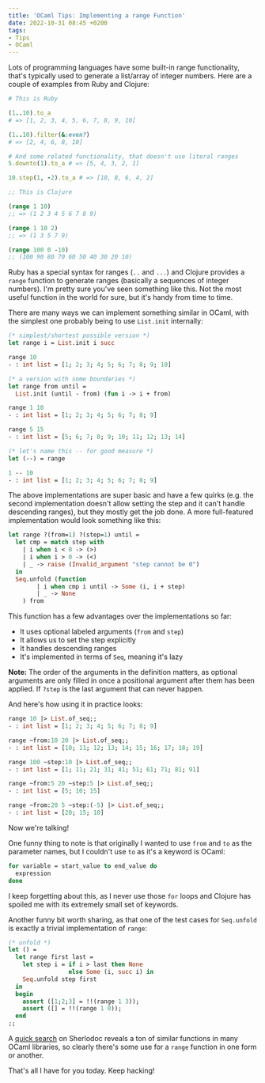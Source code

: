```yaml
---
title: 'OCaml Tips: Implementing a range Function'
date: 2022-10-31 08:45 +0200
tags:
- Tips
- OCaml
---
```


Lots of programming languages have some built-in range functionality, that's
typically used to generate a list/array of integer numbers. Here are
a couple of examples from Ruby and Clojure:

``` ruby
# This is Ruby

(1..10).to_a
# => [1, 2, 3, 4, 5, 6, 7, 8, 9, 10]

(1..10).filter(&:even?)
# => [2, 4, 6, 8, 10]

# And some related functionality, that doesn't use literal ranges
5.downto(1).to_a # => [5, 4, 3, 2, 1]

10.step(1, -2).to_a # => [10, 8, 6, 4, 2]
```

``` clojure
;; This is Clojure

(range 1 10)
;; => (1 2 3 4 5 6 7 8 9)

(range 1 10 2)
;; => (1 3 5 7 9)

(range 100 0 -10)
;; (100 90 80 70 60 50 40 30 20 10)
```

Ruby has a special syntax for ranges (`..` and `...`) and Clojure provides
a `range` function to generate ranges (basically a sequences of integer numbers).
I'm pretty sure you've seen something like this. Not the most useful function in
the world for sure, but it's handy from time to time.

There are many ways we can implement something similar in OCaml, with the
simplest one probably being to use `List.init` internally:

``` ocaml
(* simplest/shortest possible version *)
let range i = List.init i succ

range 10
- : int list = [1; 2; 3; 4; 5; 6; 7; 8; 9; 10]

(* a version with some boundaries *)
let range from until =
  List.init (until - from) (fun i -> i + from)

range 1 10
- : int list = [1; 2; 3; 4; 5; 6; 7; 8; 9]

range 5 15
- : int list = [5; 6; 7; 8; 9; 10; 11; 12; 13; 14]

(* let's name this -- for good measure *)
let (--) = range

1 -- 10
- : int list = [1; 2; 3; 4; 5; 6; 7; 8; 9]
```

The above implementations are super basic and have a few quirks (e.g. the second
implementation doesn't allow setting the step and it can't handle descending
ranges), but they mostly get the job done. A more full-featured implementation
would look something like this:

``` ocaml
let range ?(from=1) ?(step=1) until =
  let cmp = match step with
    | i when i < 0 -> (>)
    | i when i > 0 -> (<)
    | _ -> raise (Invalid_argument "step cannot be 0")
  in
  Seq.unfold (function
        | i when cmp i until -> Some (i, i + step)
        | _ -> None
    ) from
```

This function has a few advantages over the implementations so far:

- It uses optional labeled arguments (`from` and `step`)
- It allows us to set the step explicitly
- It handles descending ranges
- It's implemented in terms of `Seq`, meaning it's lazy

**Note:** The order of the arguments in the definition matters, as optional
arguments are only filled in once a positional argument after them has been
applied. If `?step` is the last argument that can never happen.

And here's how using it in practice looks:

``` ocaml
range 10 |> List.of_seq;;
- : int list = [1; 2; 3; 4; 5; 6; 7; 8; 9]

range ~from:10 20 |> List.of_seq;;
- : int list = [10; 11; 12; 13; 14; 15; 16; 17; 18; 19]

range 100 ~step:10 |> List.of_seq;;
- : int list = [1; 11; 21; 31; 41; 51; 61; 71; 81; 91]

range ~from:5 20 ~step:5 |> List.of_seq;;
- : int list = [5; 10; 15]

range ~from:20 5 ~step:(-5) |> List.of_seq;;
- : int list = [20; 15; 10]
```

Now we're talking!

One funny thing to note is that originally I wanted to use `from` and `to` as
the parameter names, but I couldn't use `to` as it's a keyword is OCaml:

``` ocaml
for variable = start_value to end_value do
  expression
done
```

I keep forgetting about this, as I never use those `for` loops and Clojure has
spoiled me with its extremely small set of keywords.

Another funny bit worth sharing, as that one of the test cases for `Seq.unfold` is
exactly a trivial implementation of `range`:

``` ocaml
(* unfold *)
let () =
  let range first last =
    let step i = if i > last then None
                 else Some (i, succ i) in
    Seq.unfold step first
  in
  begin
    assert ([1;2;3] = !!(range 1 3));
    assert ([] = !!(range 1 0));
  end
;;
```

A [quick
search](https://doc.sherlocode.com/?q=int%20-%3E%20int%20-%3E%20int%20list) on
Sherlodoc reveals a ton of similar functions in many OCaml libraries, so clearly
there's some use for a `range` function in one form or another.

That's all I have for you today. Keep hacking!
